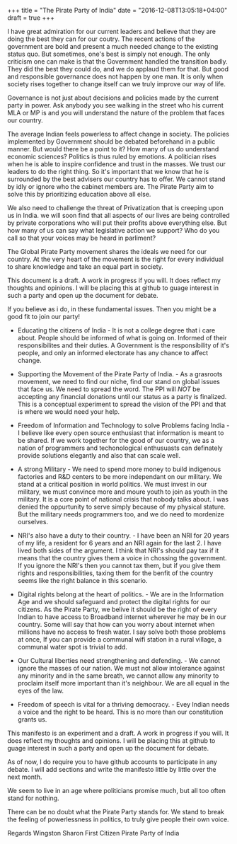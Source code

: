 +++
title = "The Pirate Party of India"
date = "2016-12-08T13:05:18+04:00"
draft = true
+++

I have great admiration for our current leaders and believe that they are doing the best they can for our coutry. The recent actions of the government are bold and present a much needed change to the existing status quo. But sometimes, one's best is simply not enough. The only criticism one can make is that the Government handled the transition badly. They did the best they could do, and we do applaud them for that. 
But good and responsible governance does not happen by one man. It is only when society rises together to change itself can we truly improve our way of life.

Governance is not just about decisions and policies made by the current party in power. 
Ask anybody you see walking in the street who his current MLA or MP is and you will understand the nature of the problem that faces our country. 

The average Indian feels powerless to affect change in society. The policies implemented by Government should be debated beforehand in a public manner. But would there be a point to it? How many of us do understand economic sciences? Politics is thus ruled by emotions. A politician rises when he is able to inspire confidence and trust in the masses. We trust our leaders to do the right thing. So it's important that we know that he is surrounded by the best advisers our country has to offer. We cannot stand by idly or ignore who the cabinet members are. The Pirate Party aim to solve this by prioritizing education above all else.

We also need to challenge the threat of Privatization that is creeping upon us in India. we will soon find that all aspects of our lives are being controlled by private corporations who will put their profits above everything else. But how many of us can say what legislative action we support? Who do you call so that your voices may be heard in parliment?

The Global Pirate Party movement shares the ideals we need for our country. At the very heart of the movement is the right for every individual to share knowledge and take an equal part in society. 

This document is a draft. A work in progress if you will. It does reflect my thoughts and opinions. I will be placing this at github to guage interest in such a party and open up the document for debate.

If you believe as i do, in these fundamental issues. Then you might be a good fit to join our party!

* Educating the citizens of India - It is not a college degree that i care about. People should be informed of what is going on. Informed of their responsibilites and their duties. A Government is the responsibility of it's people, and only an informed electorate has any chance to affect change.

* Supporting the Movement of the Pirate Party of India. - As a grasroots movement, we need to find our niche, find our stand on global issues that face us. We need to spread the word. The PPI will *NOT* be accepting any financial donations until our status as a party is finalized. This is a conceptual experiment to spread the vision of the PPI and that is where we would need your help.

* Freedom of Information and Technology to solve Problems facing India - I believe like every open source enthusiast that information is meant to be shared. If we work together for the good of our country, we as a nation of programmers and techonological enthusuasts can definately provide solutions elegantly and also that can scale well.

* A strong Military - We need to spend more money to build indigenous factories and R&D centers to be more independant on our military. We stand at a critical position in world politics. We must invest in our military, we must convince more and moure youth to join as youth in the military. It is a core point of national crisis that nobody talks about. I was denied the oppurtunity to serve simply because of my physical stature. But the military needs programmers too, and we do need to mordenize ourselves.

* NRI's also have a duty to their country. - I have been an NRI for 20 years of my life, a resident for 6 years and an NRI again for the last 2. I have lived both sides of the argument. I think that NRI's should pay tax if it means that the country gives them a voice in chossing the government. If you ignore the NRI's then you cannot tax them, but if you give them rights and responsibilities, taxing them for the benfit of the country seems like the right balance in this scenario.

* Digital rights belong at the heart of politics. - We are in the Information Age and we should safeguard and protect the digital rights for our citizens. As the Pirate Party, we belive it should be the right of every Indian to have access to Broadband internet wherever he may be in our country. Some will say that how can you worry about internet when millions have no access to fresh water. I say solve both those problems at once, If you can provide a communal wifi station in a rural village, a communal water spot is trivial to add.

* Our Cultural liberties need strengthening and defending. - We cannot ignore the masses of our nation. We must not allow intolerance against any minority and in the same breath, we cannot allow any minority to proclaim itself more important than it's neighbour. We are all equal in the eyes of the law.

* Freedom of speech is vital for a thriving democracy. - Evey Indian needs a voice and the right to be heard. This is no more than our constitution grants us.

This manifesto is an experiment and a draft. A work in progress if you will. It does reflect my thoughts and opinions. I will be placing this at github to guage interest in such a party and open up the document for debate. 

As of now, I do require you to have github accounts to participate in any debate. I will add sections and write the manifesto little by little over the next month.

We seem to live in an age where politicians promise much, but all too often stand
for nothing. 

There can be no doubt what the Pirate Party stands for. We stand to break the feeling of powerlessness in politics, to truly give people their own voice.

Regards
Wingston Sharon
First Citizen
Pirate Party of India

